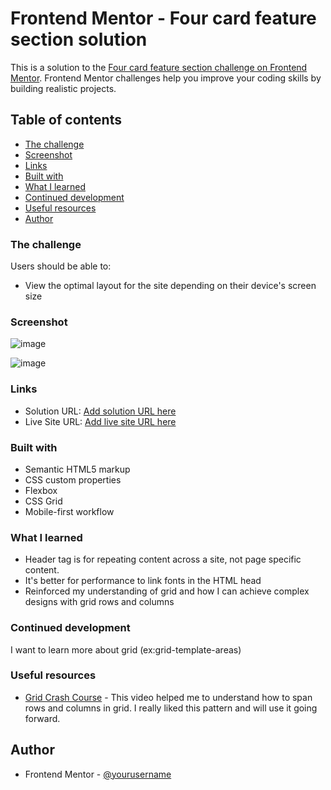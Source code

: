 # Frontend Mentor - Four card feature section solution

This is a solution to the [Four card feature section challenge on Frontend Mentor](https://www.frontendmentor.io/challenges/four-card-feature-section-weK1eFYK). Frontend Mentor challenges help you improve your coding skills by building realistic projects. 

## Table of contents

  - [The challenge](#the-challenge)
  - [Screenshot](#screenshot)
  - [Links](#links)
  - [Built with](#built-with)
  - [What I learned](#what-i-learned)
  - [Continued development](#continued-development)
  - [Useful resources](#useful-resources)
- [Author](#author)


### The challenge

Users should be able to:

- View the optimal layout for the site depending on their device's screen size

### Screenshot

![image](https://github.com/jwben1/fm-four-card-feature-section/assets/132217074/2d45f2f0-6a31-424e-8414-0b08ffa3187b)

![image](https://github.com/jwben1/fm-four-card-feature-section/assets/132217074/1b001be3-56fe-4883-a871-6570fae9b174)



### Links

- Solution URL: [Add solution URL here]()
- Live Site URL: [Add live site URL here](https://jwben1.github.io/fm-four-card-feature-section/)

### Built with

- Semantic HTML5 markup
- CSS custom properties
- Flexbox
- CSS Grid
- Mobile-first workflow

### What I learned
- Header tag is for repeating content across a site, not page specific content.
- It's better for performance to link fonts in the HTML head
- Reinforced my understanding of grid and how I can achieve complex designs with grid rows and columns

### Continued development

I want to learn more about grid (ex:grid-template-areas)

### Useful resources

- [Grid Crash Course](https://youtu.be/0xMQfnTU6oo?si=i07ipMaQEAvLv83H) - This video helped me to understand how to span rows and columns in grid. I really liked this pattern and will use it going forward.

## Author

- Frontend Mentor - [@yourusername](https://www.frontendmentor.io/profile/jwben1)
